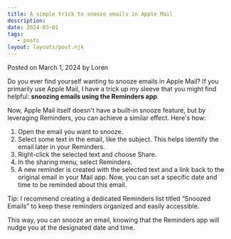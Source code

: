 ```yaml
---
title: A simple trick to snooze emails in Apple Mail
description:
date: 2024-03-01
tags:
   - posts
layout: layouts/post.njk
---
```


Posted on March 1, 2024 by Loren

Do you ever find yourself wanting to snooze emails in Apple Mail? If you primarily use Apple Mail, I have a trick up my sleeve that you might find helpful: **snoozing emails using the Reminders app**.

Now, Apple Mail itself doesn't have a built-in snooze feature, but by leveraging Reminders, you can achieve a similar effect. Here's how:

1. Open the email you want to snooze.
2. Select some text in the email, like the subject. This helps identify the email later in your Reminders.
3. Right-click the selected text and choose Share.
4. In the sharing menu, select Reminders.
5. A new reminder is created with the selected text and a link back to the original email in your Mail app. Now, you can set a specific date and time to be reminded about this email.

Tip: I recommend creating a dedicated Reminders list titled “Snoozed Emails” to keep these reminders organized and easily accessible.

This way, you can snooze an email, knowing that the Reminders app will nudge you at the designated date and time.
